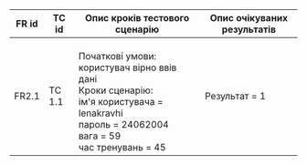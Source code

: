 |FR id|	TC id|	Опис кроків тестового сценарію	|Опис очікуваних результатів|
|-----|------|----------------------------------|---------------------------|
|FR2.1|TC 1.1|<br>Початкові умови: користувач вірно ввів дані <br>Кроки сценарію: <br>ім'я користувача = lenakravhi <br> пароль = 24062004 <br> вага = 59 <br>час тренувань = 45|Результат = 1|
